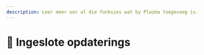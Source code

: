 ```yaml
---
description: Leer meer oor al die funksies wat by Plazma toegevoeg is.
---
```


# 📑 Ingeslote opdaterings
